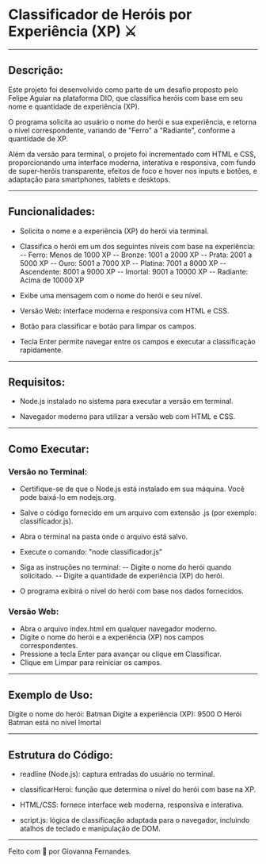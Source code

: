 # Classificador de Heróis por Experiência (XP) ⚔️

---

## Descrição:

Este projeto foi desenvolvido como parte de um desafio proposto pelo Felipe Aguiar na plataforma DIO, que classifica heróis com base em seu nome e quantidade de experiência (XP). 

O programa solicita ao usuário o nome do herói e sua experiência, e retorna o nível correspondente, variando de "Ferro" a "Radiante", conforme a quantidade de XP.

Além da versão para terminal, o projeto foi incrementado com HTML e CSS, proporcionando uma interface moderna, interativa e responsiva, com fundo de super-heróis transparente, efeitos de foco e hover nos inputs e botões, e adaptação para smartphones, tablets e desktops.

---

## Funcionalidades:

- Solicita o nome e a experiência (XP) do herói via terminal.

- Classifica o herói em um dos seguintes níveis com base na experiência:
 -- Ferro: Menos de 1000 XP
 -- Bronze: 1001 a 2000 XP
 -- Prata: 2001 a 5000 XP
 -- Ouro: 5001 a 7000 XP
 -- Platina: 7001 a 8000 XP
 -- Ascendente: 8001 a 9000 XP
 -- Imortal: 9001 a 10000 XP
 -- Radiante: Acima de 10000 XP

- Exibe uma mensagem com o nome do herói e seu nível.
- Versão Web: interface moderna e responsiva com HTML e CSS.
- Botão para classificar e botão para limpar os campos.
- Tecla Enter permite navegar entre os campos e executar a classificação rapidamente.

---

## Requisitos:

- Node.js instalado no sistema para executar a versão em terminal.

- Navegador moderno para utilizar a versão web com HTML e CSS.

---

## Como Executar:

### Versão no Terminal:

- Certifique-se de que o Node.js está instalado em sua máquina. Você pode baixá-lo em nodejs.org.
- Salve o código fornecido em um arquivo com extensão .js (por exemplo: classificador.js).
- Abra o terminal na pasta onde o arquivo está salvo.
- Execute o comando: "node classificador.js"

- Siga as instruções no terminal:
 -- Digite o nome do herói quando solicitado.
 -- Digite a quantidade de experiência (XP) do herói.

- O programa exibirá o nível do herói com base nos dados fornecidos.

### Versão Web:

- Abra o arquivo index.html em qualquer navegador moderno.
- Digite o nome do herói e a experiência (XP) nos campos correspondentes.
- Pressione a tecla Enter para avançar ou clique em Classificar.
- Clique em Limpar para reiniciar os campos.

---

## Exemplo de Uso:

Digite o nome do herói: Batman
Digite a experiência (XP): 9500
O Herói Batman está no nível Imortal

---

## Estrutura do Código:

- readline (Node.js): captura entradas do usuário no terminal.

- classificarHeroi: função que determina o nível do herói com base na XP.

- HTML/CSS: fornece interface web moderna, responsiva e interativa.

- script.js: lógica de classificação adaptada para o navegador, incluindo atalhos de teclado e manipulação de DOM.

---

Feito com 💜 por Giovanna Fernandes.
